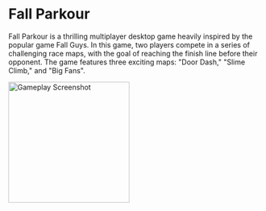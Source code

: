 # Fall Parkour
Fall Parkour is a thrilling multiplayer desktop game heavily inspired by the popular game Fall Guys. In this game, two players compete in a series of challenging race maps, with the goal of reaching the finish line before their opponent. The game features three exciting maps: "Door Dash," "Slime Climb," and "Big Fans".

<img src="media/sc.gif" alt="Gameplay Screenshot" height="240">
